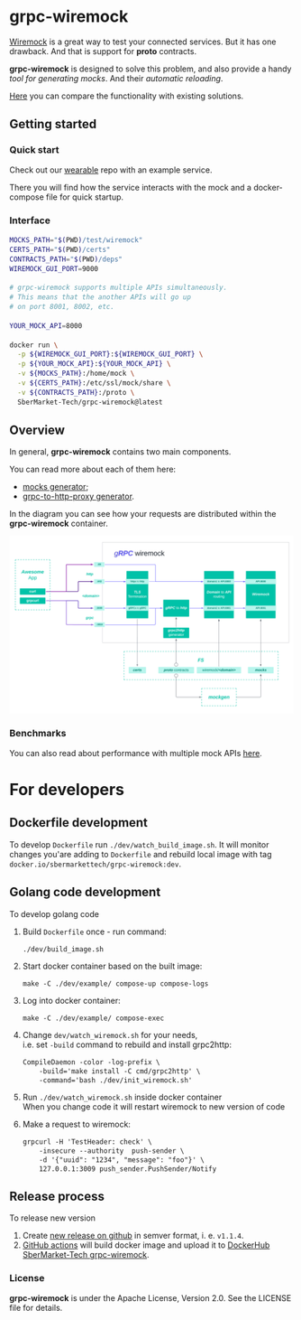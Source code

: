 # grpc-wiremock

[Wiremock](https://wiremock.org/docs) is a great way to test your connected services.
But it has one drawback. And that is support for **proto** contracts.

**grpc-wiremock** is designed to solve this problem,
and also provide a handy *tool for generating mocks*. And their *automatic reloading*. 

[Here](docs/comparsion.md) you can compare the functionality with existing solutions.

## Getting started

### Quick start
Check out our [wearable](https://github.com/nktch1/wearable) repo 
with an example service. 

There you will find how the service interacts with the mock and 
a docker-compose file for quick startup.

### Interface

```bash
MOCKS_PATH="$(PWD)/test/wiremock"
CERTS_PATH="$(PWD)/certs"
CONTRACTS_PATH="$(PWD)/deps"
WIREMOCK_GUI_PORT=9000

# grpc-wiremock supports multiple APIs simultaneously.
# This means that the another APIs will go up
# on port 8001, 8002, etc.

YOUR_MOCK_API=8000  

docker run \
  -p ${WIREMOCK_GUI_PORT}:${WIREMOCK_GUI_PORT} \
  -p ${YOUR_MOCK_API}:${YOUR_MOCK_API} \
  -v ${MOCKS_PATH}:/home/mock \
  -v ${CERTS_PATH}:/etc/ssl/mock/share \
  -v ${CONTRACTS_PATH}:/proto \
  SberMarket-Tech/grpc-wiremock@latest
```
## Overview

In general, **grpc-wiremock** contains two main components. 

You can read more about each of them here:
- [mocks generator](docs/mocks.md);
- [grpc-to-http-proxy generator](docs/proxy.md).

In the diagram you can see how your requests are distributed within the **grpc-wiremock** container.

![grpc-wiremock](docs/images/grpc-wiremock.png)

### Benchmarks
You can also read about performance with multiple mock APIs [here](docs/benchmarks.md).

# For developers

## Dockerfile development
To develop `Dockerfile` run `./dev/watch_build_image.sh`.
It will monitor changes you'are adding to `Dockerfile` and rebuild local image
with tag `docker.io/sbermarkettech/grpc-wiremock:dev`.

## Golang code development
To develop golang code

1. Build `Dockerfile` once - run command:

    ```
    ./dev/build_image.sh
    ```
2. Start docker container based on the built image:

    ```
    make -C ./dev/example/ compose-up compose-logs
    ```
3. Log into docker container:

    ```
    make -C ./dev/example/ compose-exec
    ```
4. Change `dev/watch_wiremock.sh` for your needs,  
    i.e. set `-build` command to rebuild and install grpc2http:

    ```
    CompileDaemon -color -log-prefix \
        -build='make install -C cmd/grpc2http' \
        -command='bash ./dev/init_wiremock.sh'
    ```
5. Run `./dev/watch_wiremock.sh`  inside docker container  
    When you change code it will restart wiremock to new version of code

6. Make a request to wiremock:

    ```
    grpcurl -H 'TestHeader: check' \
        -insecure --authority  push-sender \
        -d '{"uuid": "1234", "message": "foo"}' \
        127.0.0.1:3009 push_sender.PushSender/Notify
    ```
## Release process
To release new version

1. Create [new release on github](https://github.com/SberMarket-Tech/grpc-wiremock/releases/new) in semver format, i. e. `v1.1.4`.
2. [GitHub actions](https://github.com/SberMarket-Tech/grpc-wiremock/actions) will build docker image and upload it to [DockerHub SberMarket-Tech grpc-wiremock](https://hub.docker.com/r/sbermarkettech/grpc-wiremock).

### License
**grpc-wiremock** is under the Apache License, Version 2.0. See the LICENSE file for details.
